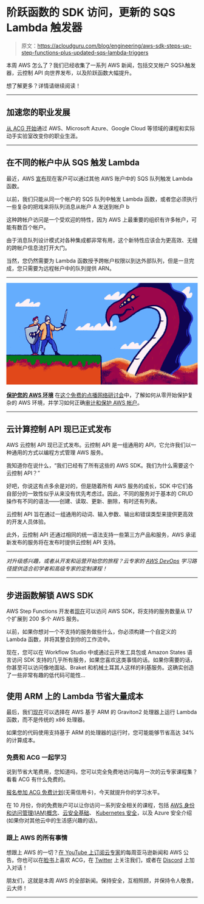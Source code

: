 # 阶跃函数的 SDK 访问，更新的 SQS Lambda 触发器

> 原文：<https://acloudguru.com/blog/engineering/aws-sdk-steps-up-step-functions-plus-updated-sqs-lambda-triggers>

本周 AWS 怎么了？我们已经收集了一系列 AWS 新闻，包括交叉帐户 SQSλ触发器，云控制 API 向世界发布，以及阶跃函数大幅提升。

想了解更多？详情请继续阅读！

* * *

## 加速您的职业发展

[从 ACG 开始](https://acloudguru.com/pricing)通过 AWS、Microsoft Azure、Google Cloud 等领域的课程和实际动手实验室改变你的职业生涯。

* * *

## 在不同的帐户中从 SQS 触发 Lambda

最近，AWS [宣布](https://aws.amazon.com/about-aws/whats-new/2021/09/aws-lambda-lambda-function-amazon-sqs-queue/)现在客户可以通过其他 AWS 账户中的 SQS 队列触发 Lambda 函数。

以前，我们只能从同一个帐户的 SQS 队列中触发 Lambda 函数，或者您必须执行一些复杂的把戏来将队列消息从帐户 A 发送到帐户 b

这种跨帐户访问是一个受欢迎的特性，因为 AWS 上最重要的组织有许多帐户，可能有数百个帐户。

由于消息队列设计模式对各种集成都非常有用，这个新特性应该会为更高效、无缝的跨帐户信息流打开大门。

当然，您仍然需要为 Lambda 函数授予跨帐户权限以到达外部队列，但是一旦完成，您只需要为远程帐户中的队列提供 ARN。

* * *

[![](img/aa563ce93b787834c7c648eaec24feaa.png)](https://get.acloudguru.com/securing-aws-environment-webinar)

**[保护您的 AWS 环境](https://get.acloudguru.com/securing-aws-environment-webinar)** 在[这个免费的点播网络研讨会](https://get.acloudguru.com/securing-aws-environment-webinar)中，了解如何从零开始保护复杂的 AWS 环境，并学习如何正确[审计和保护 AWS 帐户](https://acloudguru.com/blog/engineering/how-to-audit-and-secure-an-aws-account)。

* * *

## 云计算控制 API 现已正式发布

AWS 云控制 API 现已正式发布。云控制 API 是一组通用的 API，它允许我们以一种通用的方式以编程方式管理 AWS 服务。

我知道你在说什么，“我们已经有了所有这些的 AWS SDK。我们为什么需要这个云控制 API？”

好吧，你说这有点多余是对的，但是随着所有 AWS 服务的成长，SDK 中它们各自部分的一致性似乎从来没有优先考虑过。因此，不同的服务对于基本的 CRUD 操作有不同的语法——创建、读取、更新、删除，有时还有列表。

云控制 API 旨在通过一组通用的动词、输入参数、输出和错误类型来提供更高效的开发人员体验。

此外，云控制 API 还通过相同的统一语法支持一些第三方产品和服务，AWS 承诺新发布的服务将在发布时提供云控制 API 支持。

* * *

*对升级感兴趣，或者从开发和运营开始您的旅程？云专家的 [AWS DevOps](https://acloudguru.com/learning-paths/aws-devops) 学习路径提供适合初学者和高级专家的定制课程！*

* * *

## 步进函数解锁 AWS SDK

AWS Step Functions 开发者[现在](https://aws.amazon.com/about-aws/whats-new/2021/09/aws-step-functions-200-aws-sdk-integration/)可以访问 AWS SDK，将支持的服务数量从 17 个扩展到 200 多个 AWS 服务。

以前，如果你想对一个不支持的服务做些什么，你必须构建一个自定义的 Lambda 函数，并将其整合到你的工作流中。

现在，您可以在 Workflow Studio 中或通过云开发工具包或 Amazon States 语言访问 SDK 支持的几乎所有服务，如果您喜欢这类事情的话。如果你需要的话，你甚至可以访问像地面站、Braket 和机械土耳其人这样的利基服务。这确实创造了一些非常有趣的低代码可能性…

## 使用 ARM 上的 Lambda 节省大量成本

最后，我们[现在](https://aws.amazon.com/about-aws/whats-new/2021/09/better-price-performance-aws-lambda-functions-aws-graviton2-processor/)可以选择在 AWS 基于 ARM 的 Graviton2 处理器上运行 Lambda 函数，而不是传统的 x86 处理器。

如果您的代码使用支持基于 ARM 的处理器的运行时，您可能能够节省高达 34%的计算成本。

### 免费和 ACG 一起学习

说到节省大笔费用，您知道吗，您可以完全免费地访问每月一次的云专家课程集？看看 ACG 有什么免费的。

 [报名参加 ACG 免费计划](https://acloudguru.com/pricing)(无需信用卡)，今天就提升你的学习水平。

在 10 月份，你的免费账户可以让你访问一系列安全相关的课程，包括 [AWS 身份和访问管理(IAM)概念](https://acloudguru.com/course/aws-identity-and-access-management-iam-concepts)、[云安全基础](https://acloudguru.com/course/Cloud-Security-Fundamentals)、 [Kubernetes 安全](https://acloudguru.com/course/kubernetes-security)，以及 Azure 安全介绍(如果你对其他云中的生活感兴趣的话)。

### 跟上 AWS 的所有事情

想跟上 AWS 的一切？[在 YouTube 上订阅云专家](https://www.youtube.com/c/AcloudGuru/?sub_confirmation=1)的每周亚马逊新闻和 AWS 公告。你也可以在[脸书](https://www.facebook.com/acloudguru)上喜欢 ACG，在 [Twitter](https://twitter.com/acloudguru) 上关注我们，或者在 [Discord](http://discord.gg/acloudguru) 上加入对话！

朋友们，这就是本周 AWS 的全部新闻。保持安全，互相照顾，并保持令人敬畏，云大师！

* * *